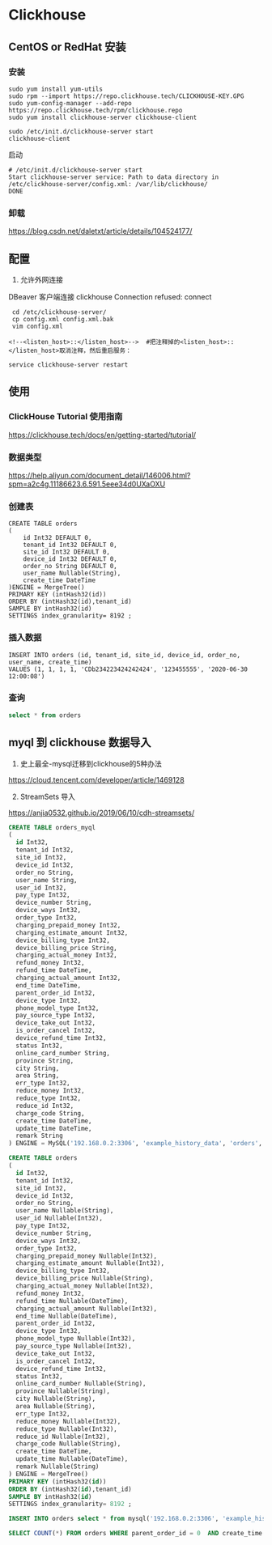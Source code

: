 # Clickhouse 

## CentOS or RedHat 安装

### 安装 

```
sudo yum install yum-utils
sudo rpm --import https://repo.clickhouse.tech/CLICKHOUSE-KEY.GPG
sudo yum-config-manager --add-repo https://repo.clickhouse.tech/rpm/clickhouse.repo
sudo yum install clickhouse-server clickhouse-client

sudo /etc/init.d/clickhouse-server start
clickhouse-client
```

启动
```
# /etc/init.d/clickhouse-server start
Start clickhouse-server service: Path to data directory in /etc/clickhouse-server/config.xml: /var/lib/clickhouse/
DONE

```

### 卸载

https://blog.csdn.net/daletxt/article/details/104524177/



## 配置


1. 允许外网连接

DBeaver 客户端连接 clickhouse Connection refused: connect

```shell
 cd /etc/clickhouse-server/
 cp config.xml config.xml.bak
 vim config.xml

<!--<listen_host>::</listen_host>-->  #把注释掉的<listen_host>::</listen_host>取消注释，然后重启服务：

service clickhouse-server restart 
```


## 使用

### ClickHouse Tutorial 使用指南

https://clickhouse.tech/docs/en/getting-started/tutorial/


### 数据类型

https://help.aliyun.com/document_detail/146006.html?spm=a2c4g.11186623.6.591.5eee34d0UXaOXU

### 创建表

```shell
CREATE TABLE orders
(
    id Int32 DEFAULT 0,
    tenant_id Int32 DEFAULT 0,
    site_id Int32 DEFAULT 0,
    device_id Int32 DEFAULT 0,
    order_no String DEFAULT 0,
    user_name Nullable(String),
    create_time DateTime
)ENGINE = MergeTree()
PRIMARY KEY (intHash32(id))
ORDER BY (intHash32(id),tenant_id)
SAMPLE BY intHash32(id)
SETTINGS index_granularity= 8192 ;
```

### 插入数据

```shell
INSERT INTO orders (id, tenant_id, site_id, device_id, order_no, user_name, create_time)
VALUES (1, 1, 1, 1, 'CDb234223424242424', '123455555', '2020-06-30 12:00:08')
```


### 查询 

```sql
select * from orders 
```

## myql 到 clickhouse 数据导入

1. 史上最全-mysql迁移到clickhouse的5种办法

https://cloud.tencent.com/developer/article/1469128

2. StreamSets 导入

https://anjia0532.github.io/2019/06/10/cdh-streamsets/



```SQL
CREATE TABLE orders_myql
(
  id Int32,
  tenant_id Int32,
  site_id Int32,
  device_id Int32,
  order_no String,
  user_name String,
  user_id Int32,
  pay_type Int32,
  device_number String,
  device_ways Int32,
  order_type Int32,
  charging_prepaid_money Int32,
  charging_estimate_amount Int32,
  device_billing_type Int32,
  device_billing_price String,
  charging_actual_money Int32,
  refund_money Int32,
  refund_time DateTime,
  charging_actual_amount Int32,
  end_time DateTime,
  parent_order_id Int32,
  device_type Int32,
  phone_model_type Int32,
  pay_source_type Int32,
  device_take_out Int32,
  is_order_cancel Int32,
  device_refund_time Int32,
  status Int32,
  online_card_number String,
  province String,
  city String,
  area String,
  err_type Int32,
  reduce_money Int32,
  reduce_type Int32,
  reduce_id Int32,
  charge_code String,
  create_time DateTime,
  update_time DateTime,
  remark String
) ENGINE = MySQL('192.168.0.2:3306', 'example_history_data', 'orders', 'user1', '*********');
```



```sql
CREATE TABLE orders
(
  id Int32,
  tenant_id Int32,
  site_id Int32,
  device_id Int32,
  order_no String,
  user_name Nullable(String),
  user_id Nullable(Int32),
  pay_type Int32,
  device_number String,
  device_ways Int32,
  order_type Int32,
  charging_prepaid_money Nullable(Int32),
  charging_estimate_amount Nullable(Int32),
  device_billing_type Int32,
  device_billing_price Nullable(String),
  charging_actual_money Nullable(Int32),
  refund_money Int32,
  refund_time Nullable(DateTime),
  charging_actual_amount Nullable(Int32),
  end_time Nullable(DateTime),
  parent_order_id Int32,
  device_type Int32,
  phone_model_type Nullable(Int32),
  pay_source_type Nullable(Int32),
  device_take_out Int32,
  is_order_cancel Int32,
  device_refund_time Int32,
  status Int32,
  online_card_number Nullable(String),
  province Nullable(String),
  city Nullable(String),
  area Nullable(String),
  err_type Int32,
  reduce_money Nullable(Int32),
  reduce_type Nullable(Int32),
  reduce_id Nullable(Int32),
  charge_code Nullable(String),
  create_time DateTime,
  update_time Nullable(DateTime),
  remark Nullable(String)
) ENGINE = MergeTree()
PRIMARY KEY (intHash32(id))
ORDER BY (intHash32(id),tenant_id)
SAMPLE BY intHash32(id)
SETTINGS index_granularity= 8192 ;
```

```sql
INSERT INTO orders select * from mysql('192.168.0.2:3306', 'example_history_data', 'orders', 'user1', '******') WHERE id >= 1975989 AND id <  2975989

```

```sql
SELECT COUNT(*) FROM orders WHERE parent_order_id = 0  AND create_time > toDate('2020-05-25') AND create_time < toDate('2020-07-25')
```